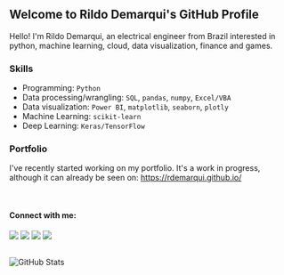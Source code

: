 ## Welcome to Rildo Demarqui's GitHub Profile

Hello! I'm Rildo Demarqui, an electrical engineer from Brazil interested in python, machine learning, cloud, data visualization, finance and games.


### Skills
* Programming: `Python`
* Data processing/wrangling: `SQL`, `pandas`, `numpy`, `Excel/VBA`
* Data visualization: `Power BI`, `matplotlib`, `seaborn`, `plotly`
* Machine Learning: `scikit-learn`<!--- xgboost -->
* Deep Learning: `Keras/TensorFlow`
<!---
* Web development: `Flask`
* Model deployment: `Heroku` , AWS`
-->


### Portfolio
I've recently started working on my portfolio. It's a work in progress, although it can already be seen on: https://rdemarqui.github.io/

<br>

#### Connect with me:
<a href="https://www.linkedin.com/in/rildo-demarqui/"><img src="https://img.shields.io/badge/LinkedIn-0077B5?style=for-the-badge&logo=linkedin&logoColor=white" target="_blank"></a>
<a href="https://twitter.com/rildodemarqui"><img src="https://img.shields.io/badge/Twitter-1DA1F2?style=for-the-badge&logo=twitter&logoColor=white" target="_blank"></a>
<a href="https://www.kaggle.com/rildodemarqui"><img src="https://img.shields.io/badge/Kaggle-20BEFF?style=for-the-badge&logo=Kaggle&logoColor=white" target="_blank"></a>
<a href="https://medium.com/@rdemarqui"><img src="https://img.shields.io/badge/Medium-12100E?style=for-the-badge&logo=medium&logoColor=white" target="_blank"></a>


##
<p><img src="https://github-readme-stats.vercel.app/api?username=rdemarqui&amp;show_icons=true" alt="GitHub Stats"></p>


<!---
Some good readme sources:
https://github.com/abhisheknaiidu/awesome-github-profile-readme
https://github.com/kautukkundan/Awesome-Profile-README-templates
-->



